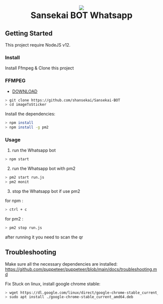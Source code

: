 <h1 align="center">
  <br>
  <a href="https://github.com/shansekai/Sansekai-BOT"><img src="https://raw.githubusercontent.com/shansekai/Sansekai-BOT/master/anime/original.jpg"></a>
  <br>
  Sansekai BOT Whatsapp
 <br>
  </h1>

## Getting Started

This project require NodeJS v12.

### Install
Install Ffmpeg & Clone this project

### FFMPEG
- [DOWNLOAD](https://github.com/BtbN/FFmpeg-Builds/releases/download/autobuild-2020-12-04-13-04/ffmpeg-n4.3.1-26-gca55240b8c-win64-gpl-4.3.zip)

```bash
> git clone https://github.com/shansekai/Sansekai-BOT
> cd imageToSticker
```

Install the dependencies:

```bash
> npm install
> npm install -g pm2
```

### Usage
1. run the Whatsapp bot

```bash
> npm start
```

2. run the Whatsapp bot with pm2
```bash
> pm2 start run.js
> pm2 monit
```
3. stop the Whatsapp bot if use pm2

for npm :
```bash
> ctrl + c
```
for pm2 :
```bash
> pm2 stop run.js
```

after running it you need to scan the qr

## Troubleshooting
Make sure all the necessary dependencies are installed: https://github.com/puppeteer/puppeteer/blob/main/docs/troubleshooting.md

Fix Stuck on linux, install google chrome stable: 
```bash
> wget https://dl.google.com/linux/direct/google-chrome-stable_current_amd64.deb
> sudo apt install ./google-chrome-stable_current_amd64.deb
```
